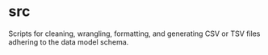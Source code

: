 # src 

Scripts for cleaning, wrangling, formatting, and generating CSV or TSV files adhering to the data model schema. 